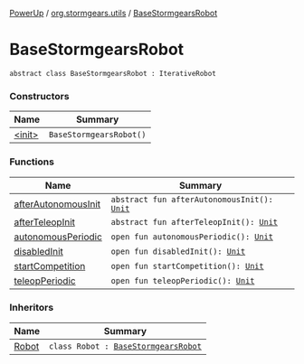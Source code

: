 [PowerUp](../../index.md) / [org.stormgears.utils](../index.md) / [BaseStormgearsRobot](./index.md)

# BaseStormgearsRobot

`abstract class BaseStormgearsRobot : IterativeRobot`

### Constructors

| Name | Summary |
|---|---|
| [&lt;init&gt;](-init-.md) | `BaseStormgearsRobot()` |

### Functions

| Name | Summary |
|---|---|
| [afterAutonomousInit](after-autonomous-init.md) | `abstract fun afterAutonomousInit(): `[`Unit`](https://kotlinlang.org/api/latest/jvm/stdlib/kotlin/-unit/index.html) |
| [afterTeleopInit](after-teleop-init.md) | `abstract fun afterTeleopInit(): `[`Unit`](https://kotlinlang.org/api/latest/jvm/stdlib/kotlin/-unit/index.html) |
| [autonomousPeriodic](autonomous-periodic.md) | `open fun autonomousPeriodic(): `[`Unit`](https://kotlinlang.org/api/latest/jvm/stdlib/kotlin/-unit/index.html) |
| [disabledInit](disabled-init.md) | `open fun disabledInit(): `[`Unit`](https://kotlinlang.org/api/latest/jvm/stdlib/kotlin/-unit/index.html) |
| [startCompetition](start-competition.md) | `open fun startCompetition(): `[`Unit`](https://kotlinlang.org/api/latest/jvm/stdlib/kotlin/-unit/index.html) |
| [teleopPeriodic](teleop-periodic.md) | `open fun teleopPeriodic(): `[`Unit`](https://kotlinlang.org/api/latest/jvm/stdlib/kotlin/-unit/index.html) |

### Inheritors

| Name | Summary |
|---|---|
| [Robot](../../org.stormgears.powerup/-robot/index.md) | `class Robot : `[`BaseStormgearsRobot`](./index.md) |
